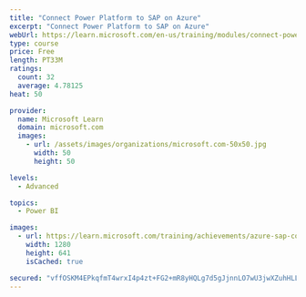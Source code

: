 ```yaml
---
title: "Connect Power Platform to SAP on Azure"
excerpt: "Connect Power Platform to SAP on Azure"
webUrl: https://learn.microsoft.com/en-us/training/modules/connect-power-platform-to-sap-azure/
type: course
price: Free
length: PT33M
ratings:
  count: 32
  average: 4.78125
heat: 50

provider:
  name: Microsoft Learn
  domain: microsoft.com
  images:
    - url: /assets/images/organizations/microsoft.com-50x50.jpg
      width: 50
      height: 50

levels:
  - Advanced

topics:
  - Power BI

images:
  - url: https://learn.microsoft.com/training/achievements/azure-sap-connect-power-platform-social.png
    width: 1280
    height: 641
    isCached: true

secured: "vffOSKM4EPkqfmT4wrxI4p4zt+FG2+mR8yHQLg7d5gJjnnLO7wU3jwXZuhHLLwh39yXOMqGtzSr1VOpnblkoli4RtzIcmDlpvfpc8JYy8u0a+7L1jnghUxz1OtqoG4L4AD5dCIg8MDFCbVODycAyCK8Yx80bAz2AQAQ3SRRGqKWQuP+du2IAHxh/gFV/NZ0ZQTJ5qTBZ1N3LqcKBoN9cwQjZEoLbMCJRnYZedFfUU2C64wZGdwisy5GEdlAE54toEhkDADjNAxMWVWsVuZoXPouPzufHSxs31dDix2pRqg6Z8dwOM0+SXaihiJWqVZYQbN2H6yJV5BG+lEbJQQ0+Nwr3K51ozNb1Urn32gtOY3sM5IczqmesHPiPOx0KUJ63vjYh9n8JTV/5vCOwRqSLiS3LpuhfWEI+rqJqhCPBFKk=;A1QdvdGAlPBBL633csvgwg=="
---
```


